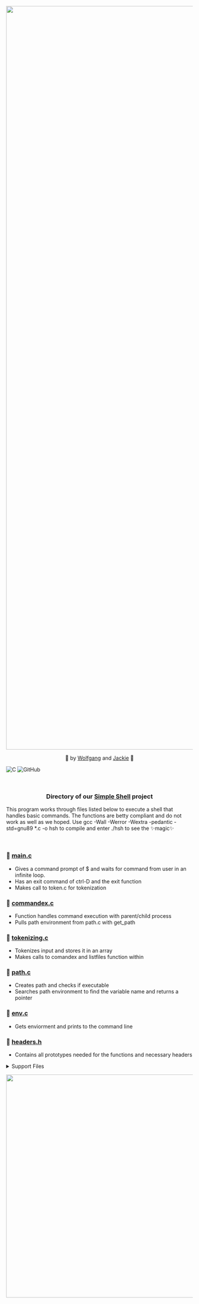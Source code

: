 <p align="center">
  <img width="2000" src="https://github.com/Srixx24/holbertonschool-simple_shell/assets/144152489/3e47da97-6507-4efe-ab55-f68ce8685214">
</p>


<p align="center">
🌟 by <a href="https://github.com/AdrianWolfP/">Wolfgang</a> and  <a href="https://github.com/Srixx24/">Jackie</a> 🌟
</p>

![C](https://img.shields.io/badge/c-%2300599C.svg?style=for-the-badge&logo=c&logoColor=white) ![GitHub](https://img.shields.io/badge/github-%23121011.svg?style=for-the-badge&logo=github&logoColor=white) 

<br>


<h3><p align="center">
Directory of our <a href="https://github.com/Srixx24/holbertonschool-simple_shell/">Simple Shell</a> project 
</p></h3>

This program works through files listed below to execute a shell that handles basic commands. The functions are betty compliant and do not work as well as we hoped. Use gcc -Wall -Werror -Wextra -pedantic -std=gnu89 *.c -o hsh to compile and enter ./hsh to see the ✨magic✨

<br>

### 🐚 [main.c](https://github.com/Srixx24/holbertonschool-simple_shell/blob/master/main.c)
- Gives a command prompt of $ and waits for command from user in an infinite loop.
- Has an exit command of ctrl-D and the exit function
- Makes call to token.c for tokenization

### 🐚 [commandex.c](https://github.com/Srixx24/holbertonschool-simple_shell/blob/master/commandex.c)
- Function handles command execution with parent/child process
- Pulls path environment from path.c with get_path

### 🐚 [tokenizing.c](https://github.com/Srixx24/holbertonschool-simple_shell/blob/master/tokenizing.c)
- Tokenizes input and stores it in an array
- Makes calls to comandex and listfiles function within

### 🐚 [path.c](https://github.com/Srixx24/holbertonschool-simple_shell/blob/master/path.c)
- Creates path and checks if executable
- Searches path environment to find the variable name and returns a pointer

### 🐚 [env.c](https://github.com/Srixx24/holbertonschool-simple_shell/blob/master/env.c)
- Gets enviorment and prints to the command line

### 🐚 [headers.h](https://github.com/Srixx24/holbertonschool-simple_shell/blob/master/headers.h)
- Contains all prototypes needed for the functions and necessary headers

<details>
<summary>Support Files</summary>
<ul>
<li><a href="https://github.com/Srixx24/holbertonschool-simple_shell/blob/master/AUTHORS/">AUTHORS</a></li>
<li><a href="https://github.com/Srixx24/holbertonschool-simple_shell/blob/master/man_1_simple_shell/">MAN Page</a></li>
</details>

<p align="center">
  <img width="600" src="https://github.com/Srixx24/holbertonschool-simple_shell/assets/144152489/92341cd5-3dc1-4d27-89a5-9c661aebe08a">
</p>
